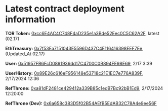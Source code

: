 # Latest contract deployment information

**TOR Token:** [0xcc6E4AC4C748F4aD235e1a3Bde52Eec0C5C62A2F](https://testnet.blastscan.io/address/0xcc6E4AC4C748F4aD235e1a3Bde52Eec0C5C62A2F),	latest (02.17)		

**EthTreasury:** [0x7f53Ea7151043E5596D437C4E116416398EEF7Ee](https://testnet.blastscan.io/address/0x7f53Ea7151043E5596D437C4E116416398EEF7Ee),	(Updated_At 02.17)			

**User:** [0x51957FB6FcD0891936dd17C4700C0B894FE98E69](https://testnet.blastscan.io/address/0x51957FB6FcD0891936dd17C4700C0B894FE98E69),	2/17 3:39			

**UserHistory:** [0x89E26c616eF956148e53718c21E1EC7e776A839F](https://testnet.blastscan.io/address/0x89E26c616eF956148e53718c21E1EC7e776A839F),	2/17/2024 12:36			

**RefThrone:** [0xa81dF2481ce429412a339B85c1edB7Bc92bB1Ed9](https://testnet.blastscan.io/address/0xa81dF2481ce429412a339B85c1edB7Bc92bB1Ed9),	2/17/2024 12:20:00		

**RefThrone (Dev):** [0x6a658c383D5f02B54AEfB5EdAB32C78A4e9ee56F](https://testnet.blastscan.io/address/0x6a658c383D5f02B54AEfB5EdAB32C78A4e9ee56F)

